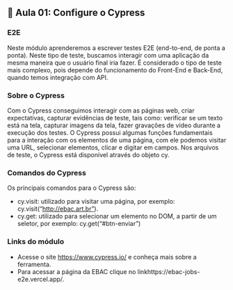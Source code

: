 ## 📝 Aula 01: Configure o Cypress
### E2E 
Neste módulo aprenderemos a escrever testes E2E (end-to-end, de ponta a ponta). Neste tipo de teste, buscamos interagir com uma aplicação da mesma maneira que o usuário final iria fazer. É considerado o tipo de teste mais complexo, pois depende do funcionamento do Front-End e Back-End, quando temos integração com API.

### Sobre o Cypress 
Com o Cypress conseguimos interagir com as páginas web, criar expectativas, capturar evidências de teste, tais como: verificar se um texto está na tela, capturar imagens da tela, fazer gravações de vídeo durante a execução dos testes. O Cypress possui algumas funções fundamentais para a interação com os elementos de uma página, com ele podemos visitar uma URL, selecionar elementos, clicar e digitar em campos. Nos arquivos de teste, o Cypress está disponível através do objeto cy.

### Comandos do Cypress 
Os principais comandos para o Cypress são: 
- cy.visit: utilizado para visitar uma página, por exemplo: cy.visit(“http://ebac.art.br”). 
- cy.get: utilizado para selecionar um elemento no DOM, a partir de um seletor, por exemplo: cy.get(“#btn-enviar”)

### Links do módulo 
- Acesse o site https://www.cypress.io/ e conheça mais sobre a ferramenta. 
- Para acessar a página da EBAC clique no linkhttps://ebac-jobs-e2e.vercel.app/.